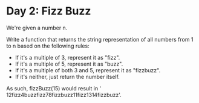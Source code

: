 # Day 2: Fizz Buzz

We're given a number n.

Write a function that returns the string representation of all numbers from 1 to n based on the following rules:

- If it's a multiple of 3, represent it as "fizz".
- If it's a multiple of 5, represent it as "buzz".
- If it's a multiple of both 3 and 5, represent it as "fizzbuzz".
- If it's neither, just return the number itself.

As such, fizzBuzz(15) would result in '
12fizz4buzzfizz78fizzbuzz11fizz1314fizzbuzz'.

